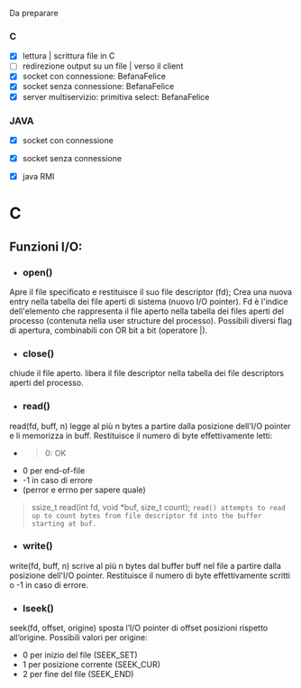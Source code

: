 Da preparare
### C
- [x] lettura | scrittura file in C
- [ ] redirezione output su un file | verso il client
- [x] socket con connessione: BefanaFelice
- [x] socket senza connessione: BefanaFelice
- [x] server multiservizio: primitiva select: BefanaFelice

### JAVA
- [x] socket con connessione
- [x] socket senza connessione
- [x] java RMI




# C
## Funzioni I/O:
- ### open()
Apre il file specificato e restituisce il suo file descriptor (fd); Crea una nuova entry nella tabella dei file aperti di sistema (nuovo I/O pointer). Fd è l'indice dell'elemento che rappresenta il file aperto nella tabella dei files aperti del processo (contenuta nella user structure del processo).
Possibili diversi flag di apertura, combinabili con OR bit a bit (operatore |).

- ### close()
chiude il file aperto.
libera il file descriptor nella tabella dei file descriptors aperti del processo.

- ### read()
read(fd, buff, n) legge al più n bytes a partire dalla posizione dell'I/O pointer e li memorizza in buff.
Restituisce il numero di byte effettivamente letti:
- >0: OK
- 0 per end-of-file
- -1 in caso di errore
- (perror e errno per sapere quale)

> ssize_t read(int fd, void *buf, size_t count);
`read() attempts to read up to count bytes from file descriptor fd into the buffer starting at buf.`

- ### write()
write(fd, buff, n) scrive al più n bytes dal buffer buff nel file a partire dalla posizione dell'I/O pointer.
Restituisce il numero di byte effettivamente scritti o -1 in caso di errore.

- ### lseek()
seek(fd, offset, origine) sposta l’I/O pointer di offset posizioni rispetto all’origine. 
Possibili valori per origine:
- 0 per inizio del file (SEEK_SET)
- 1 per posizione corrente (SEEK_CUR)
- 2 per fine del file (SEEK_END)